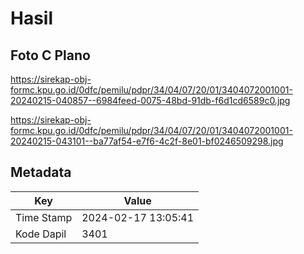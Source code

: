 # Hasil

## Foto C Plano

https://sirekap-obj-formc.kpu.go.id/0dfc/pemilu/pdpr/34/04/07/20/01/3404072001001-20240215-040857--6984feed-0075-48bd-91db-f6d1cd6589c0.jpg

https://sirekap-obj-formc.kpu.go.id/0dfc/pemilu/pdpr/34/04/07/20/01/3404072001001-20240215-043101--ba77af54-e7f6-4c2f-8e01-bf0246509298.jpg


## Metadata

| Key        | Value               |
| ---------- | ------------------- |
| Time Stamp | 2024-02-17 13:05:41 |
| Kode Dapil | 3401                |



